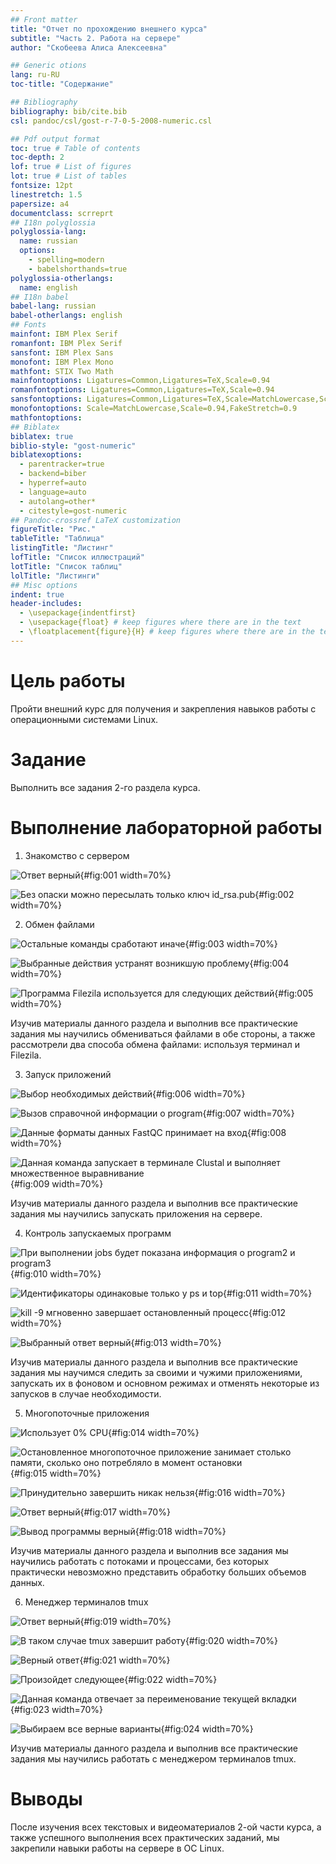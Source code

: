 ```yaml
---
## Front matter
title: "Отчет по прохождению внешнего курса"
subtitle: "Часть 2. Работа на сервере"
author: "Скобеева Алиса Алексеевна"

## Generic otions
lang: ru-RU
toc-title: "Содержание"

## Bibliography
bibliography: bib/cite.bib
csl: pandoc/csl/gost-r-7-0-5-2008-numeric.csl

## Pdf output format
toc: true # Table of contents
toc-depth: 2
lof: true # List of figures
lot: true # List of tables
fontsize: 12pt
linestretch: 1.5
papersize: a4
documentclass: scrreprt
## I18n polyglossia
polyglossia-lang:
  name: russian
  options:
	- spelling=modern
	- babelshorthands=true
polyglossia-otherlangs:
  name: english
## I18n babel
babel-lang: russian
babel-otherlangs: english
## Fonts
mainfont: IBM Plex Serif
romanfont: IBM Plex Serif
sansfont: IBM Plex Sans
monofont: IBM Plex Mono
mathfont: STIX Two Math
mainfontoptions: Ligatures=Common,Ligatures=TeX,Scale=0.94
romanfontoptions: Ligatures=Common,Ligatures=TeX,Scale=0.94
sansfontoptions: Ligatures=Common,Ligatures=TeX,Scale=MatchLowercase,Scale=0.94
monofontoptions: Scale=MatchLowercase,Scale=0.94,FakeStretch=0.9
mathfontoptions:
## Biblatex
biblatex: true
biblio-style: "gost-numeric"
biblatexoptions:
  - parentracker=true
  - backend=biber
  - hyperref=auto
  - language=auto
  - autolang=other*
  - citestyle=gost-numeric
## Pandoc-crossref LaTeX customization
figureTitle: "Рис."
tableTitle: "Таблица"
listingTitle: "Листинг"
lofTitle: "Список иллюстраций"
lotTitle: "Список таблиц"
lolTitle: "Листинги"
## Misc options
indent: true
header-includes:
  - \usepackage{indentfirst}
  - \usepackage{float} # keep figures where there are in the text
  - \floatplacement{figure}{H} # keep figures where there are in the text
---
```


# Цель работы

Пройти внешний курс для получения и закрепления навыков работы с операционными системами Linux.

# Задание

Выполнить все задания 2-го раздела курса.


# Выполнение лабораторной работы

1. Знакомство с сервером 

![Ответ верный](image/1.png){#fig:001 width=70%}

![Без опаски можно пересылать только ключ id_rsa.pub](image/2.png){#fig:002 width=70%}

2. Обмен файлами

![Остальные команды сработают иначе](image/3.png){#fig:003 width=70%}

![Выбранные действия устранят возникшую проблему](image/4.png){#fig:004 width=70%}

![Программа Filezila используется для следующих действий](image/5.png){#fig:005 width=70%}

Изучив материалы данного раздела и выполнив все практические задания мы научились обмениваться файлами в обе стороны, а также рассмотрели два способа обмена файлами: используя терминал и Filezila.

3. Запуск приложений

![Выбор необходимых действий](image/6.png){#fig:006 width=70%}

![Вызов справочной информации о program](image/7.png){#fig:007 width=70%}

![Данные форматы данных FastQC принимает на вход](image/8.png){#fig:008 width=70%}

![Данная команда запускает в терминале Clustal и выполняет множественное выравнивание](image/9.png){#fig:009 width=70%}

Изучив материалы данного раздела и выполнив все практические задания мы научились запускать приложения на сервере. 

4. Контроль запускаемых программ

![При выполнении jobs будет показана информация о program2 и program3](image/10.png){#fig:010 width=70%}

![Идентификаторы одинаковые только у ps и top](image/11.png){#fig:011 width=70%}

![kill -9 мгновенно завершает остановленный процесс](image/12.png){#fig:012 width=70%}

![Выбранный ответ верный](image/13.png){#fig:013 width=70%}

Изучив материалы данного раздела и выполнив все практические задания мы научимся следить за своими и чужими приложениями, запускать их в фоновом и основном режимах и отменять некоторые из запусков в случае необходимости.

5. Многопоточные приложения 

![Использует 0% CPU](image/14.png){#fig:014 width=70%}


![Остановленное многопоточное приложение занимает столько памяти, сколько оно потребляло в момент остановки](image/15.png){#fig:015 width=70%}

![Принудительно завершить никак нельзя](image/16.png){#fig:016 width=70%}

![Ответ верный](image/17.png){#fig:017 width=70%}

![Вывод программы верный](image/18.png){#fig:018 width=70%}

Изучив материалы данного раздела и выполнив все задания мы научились работать с потоками и процессами, без которых практически невозможно представить обработку больших объемов данных.

6. Менеджер терминалов tmux

![Ответ верный](image/19.png){#fig:019 width=70%}

![В таком случае tmux завершит работу](image/20.png){#fig:020 width=70%}

![Верный ответ](image/21.png){#fig:021 width=70%}

![Произойдет следующее](image/22.png){#fig:022 width=70%}

![Данная команда отвечает за переименование текущей вкладки](image/23.png){#fig:023 width=70%}

![Выбираем все верные варианты](image/24.png){#fig:024 width=70%}

Изучив материалы данного раздела и выполнив все практические задания мы научились работать с менеджером терминалов tmux. 


# Выводы

После изучения всех текстовых и видеоматериалов 2-ой части курса, а также успешного выполнения всех практических заданий, мы закрепили навыки работы на сервере в ОС Linux.


